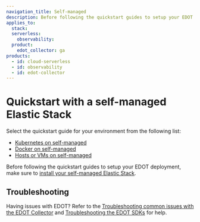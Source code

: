 ```yaml
---
navigation_title: Self-managed
description: Before following the quickstart guides to setup your EDOT deployment, make sure to install your self-managed Elastic Stack.
applies_to:
  stack:
  serverless:
    observability:
  product:
    edot_collector: ga
products:
  - id: cloud-serverless
  - id: observability
  - id: edot-collector
---
```


# Quickstart with a self-managed Elastic Stack

Select the quickstart guide for your environment from the following list:

- [Kubernetes on self-managed](k8s.md)
- [Docker on self-managed](docker.md)
- [Hosts or VMs on self-managed](hosts_vms.md)

Before following the quickstart guides to setup your EDOT deployment, make sure to [install your self-managed Elastic Stack](docs-content://solutions/observability/apm/use-opentelemetry-with-apm.md).

## Troubleshooting

Having issues with EDOT? Refer to the [Troubleshooting common issues with the EDOT Collector](docs-content://troubleshoot/opentelemetry/edot-collector/index.md) and [Troubleshooting the EDOT SDKs](docs-content://troubleshoot/opentelemetry/edot-sdks/index.md) for help.